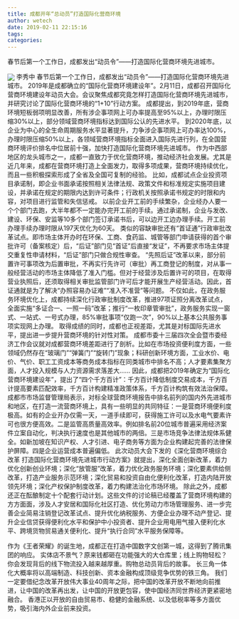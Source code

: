 ```yaml
---
title: 成都开年“总动员”打造国际化营商环境
author: wetech
date: 2019-02-11 22:15:16
tags: 
categories: 
---
```

春节后第一个工作日，成都发出“动员令”——打造国际化营商环境先进城市。
<!-- more -->
<img align="center" border="0" src="https://imgcdn.yicai.com/uppics/images/2019/02/76fc972993c789c813f18b74bd0f5088.jpg" />
李秀中
春节后第一个工作日，成都发出“动员令”——打造国际化营商环境先进城市。
2019年是成都确立的“国际化营商环境建设年”。2月11日，成都召开国际化营商环境建设年动员大会。会议聚焦成都究竟怎样打造国际化营商环境先进城市，并研究讨论了国际化营商环境的“1+10”行动方案。
成都提出，到2019年底，营商环境短板弱项明显改善，所有涉企事项网上可办率提高至95%以上，办理时限压缩30%以上，部分领域营商环境指标达到国际公认的先进水平。
到2020年底，以企业为中心的全生命周期服务水平显著提升，力争涉企事项网上可办率达100%，办理时限压缩50%以上，各领域营商环境指标全面进入国际先进行列，在全国营商环境评价排名中位居前十强，加快打造国际化营商环境先进城市。
作为中西部地区的龙头城市之一，成都一直致力于优化营商环境，推动经济社会发展。尤其是近几年来，成都在营商环境打造上全面发力，取得多项成果，营商环境持续优化，而且一些积极探索形成了全省及全国可复制的经验。
比如，成都试点企业投资项目承诺制，即企业书面承诺按照相关法律法规、政策文件和标准规定实施项目建设，并承诺在规定的期限内达到许可条件；行政机关按照承诺书规定的时限和内容，对项目进行监管和失信惩戒。
以前企业开工前的手续繁杂，企业经办人要一个个部门去跑，大半年都不一定能办完开工前的手续。通过承诺制，企业与发改、建设、环保、安监等10多个部门签订承诺书后，可以边开工边办理手续。开工前办理手续办理时限从197天优化为60天。
类似的容缺审批还有“首证通”行政审批改革试点。即市场主体开办时在环保、工商、食药监、城管等部门申请获得的首个审批许可（备案核定）后，“后证”部门见“首证”后直接“发证”，不再要求市场主体提交重复性申请材料，“后证”部门只做合规性审查。
“先照后证”改革以来，部分前置许可事项改为后置审批，不再实行先许可（审批）再工商登记的制度，对从事一般经营活动的市场主体降低了准入门槛。但对于经营涉及后置许可的项目，在取得营业执照后，还须取得相关审批监管部门许可后才能开展生产经营活动。因此，首证通就是为了解决“办照容易办证难”“准入不准营”等问题。
不仅如此，在政务服务环境优化上，成都持续深化行政审批制度改革，推进97项证照分离改革试点，全面实施“多证合一、一照一码”改革；推行“一枚印章管审批”，政务服务实现一窗式、一站式、一号式办理，85%审批事项“仅跑一次”，90%以上基本公共服务事项实现网上办理。
取得成绩的同时，成都也正视差距，尤其是对标国际先进水平，提出进一步提升营商环境的针对性对策。
成都市委十三届四次全会暨市委经济工作会议就对成都营商环境差距进行了剖析。比如在市场投资便利度方面，一些领域仍然存在“玻璃门”“弹簧门”“旋转门”现象；科研创新环境方面，工业水价、电价、气价、职工工资成本等商务成本指标在同类城市中排名不高；人才要素集聚方面，人才投入规模与人力资源需求落差大……
因此，成都把2019年确定为“国际化营商环境建设年”，提出了“四个千方百计”：千方百计降低制度交易成本，千方百计提高要素匹配效率，千方百计构建精准政策体系，千方百计构筑有效法治保障。
成都市市场监督管理局表示，对标全球营商环境报告中排名前列的国内外先进城市和地区，在打造一流营商环境上，具有一些明显的共同特征：一是营商环境便利度极高。如有的企业开办仅需一天，一道手续即可，获得施工许可以及水电气要素许可也很方便高效。二是监管高质量高效率。例如排名前20位城市普遍采用经济案件立案自动化，判决执行速度也是其他城市的两倍。三是市场竞争法律法规体系健全。如新加坡在知识产权、人才引进、电子商务等方面为企业构建起完善的法律保护屏障。四是企业运营成本普遍偏低。
此次动员大会下发的《深化营商环境综合改革 打造国际化营商环境先进城市行动方案》就提出，深化全面创新改革，着力优化创新创业环境；深化“放管服”改革，着力优化政务服务环境；深化要素供给侧改革，打造产业服务示范环境；深化贸易和投资自由化便利化改革，打造内陆开放领先环境；深化产权保护制度改革，着力构建法治化市场环境。
除此之外，成都还正在酝酿制定十个配套行动计划。这些文件的讨论稿已经覆盖了营商环境构建的方方面面，涉及人才安居和国际化社区打造、优化劳动力市场管理服务、进一步完善企业简易注销登记改革试点、提升优化纳税服务、方便企业办理不动产登记、提升企业信贷获得便利化水平和保护中小投资者、提升企业用电用气接入便利化水平、跨境货物贸易通关便利化、提升“执行合同”水平服务保障等。
 
 
作为《王者荣耀》的诞生地，成都正在打造中国数字文创第一城，这得到了腾讯集团的响应。
实体店不景气？原来钱都砸在功能强大的大仓库里；线上购物轻松？你会发现背后的线下物流投入越来越厚重。购物总动员背后的故事。
长三角一体化大概率将以高端制造、科技创新、资本金融构成顶级竞争优势的铁三角。
我们一定要借纪念改革开放伟大事业40周年之际，把中国的改革开放不断地向前推进，让中国的改革再出发，让中国的开放更包容，使中国经济同世界经济更紧密地融合。
香港正以开放的自由贸易市、稳健的金融系统、以及低税率等多方面优势，吸引海内外企业前来投资。
